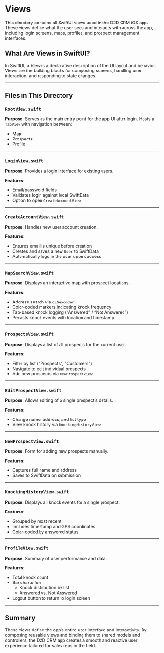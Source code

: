 # Views

This directory contains all SwiftUI views used in the D2D CRM iOS app. These views define what the user sees and interacts with across the app, including login screens, maps, profiles, and prospect management interfaces.

## What Are Views in SwiftUI?

In SwiftUI, a *View* is a declarative description of the UI layout and behavior. Views are the building blocks for composing screens, handling user interaction, and responding to state changes.

---

## Files in This Directory

### `RootView.swift`

**Purpose**: Serves as the main entry point for the app UI after login. Hosts a `TabView` with navigation between:
- Map
- Prospects
- Profile

---

### `LoginView.swift`

**Purpose**: Provides a login interface for existing users.

**Features**:
- Email/password fields
- Validates login against local SwiftData
- Option to open `CreateAccountView`

---

### `CreateAccountView.swift`

**Purpose**: Handles new user account creation.

**Features**:
- Ensures email is unique before creation
- Creates and saves a new `User` to SwiftData
- Automatically logs in the user upon success

---

### `MapSearchView.swift`

**Purpose**: Displays an interactive map with prospect locations.

**Features**:
- Address search via `CLGeocoder`
- Color-coded markers indicating knock frequency
- Tap-based knock logging (“Answered” / “Not Answered”)
- Persists knock events with location and timestamp

---

### `ProspectsView.swift`

**Purpose**: Displays a list of all prospects for the current user.

**Features**:
- Filter by list ("Prospects", "Customers")
- Navigate to edit individual prospects
- Add new prospects via `NewProspectView`

---

### `EditProspectView.swift`

**Purpose**: Allows editing of a single prospect’s details.

**Features**:
- Change name, address, and list type
- View knock history via `KnockingHistoryView`

---

### `NewProspectView.swift`

**Purpose**: Form for adding new prospects manually.

**Features**:
- Captures full name and address
- Saves to SwiftData on submission

---

### `KnockingHistoryView.swift`

**Purpose**: Displays all knock events for a single prospect.

**Features**:
- Grouped by most recent
- Includes timestamp and GPS coordinates
- Color-coded by answered status

---

### `ProfileView.swift`

**Purpose**: Summary of user performance and data.

**Features**:
- Total knock count
- Bar charts for:
  - Knock distribution by list
  - Answered vs. Not Answered
- Logout button to return to login screen

---

## Summary

These views define the app’s entire user interface and interactivity. By composing reusable views and binding them to shared models and controllers, the D2D CRM app creates a smooth and reactive user experience tailored for sales reps in the field.
